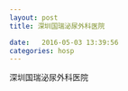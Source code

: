 ```yaml
--- 
layout: post 
title: 深圳国瑞泌尿外科医院

date:   2016-05-03 13:39:56 
categories: hosp 
--- 
```

   
深圳国瑞泌尿外科医院
